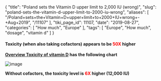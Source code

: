 {
    "title": "Poland sets the Vitamin D upper limit to 2,000 IU (wrong)",
    "slug": "poland-sets-the-vitamin-d-upper-limit-to-2000-iu-wrong",
    "aliases": [
        "/Poland+sets+the+Vitamin+D+upper+limit+to+2000+IU+wrong+-+Aug+2019",
        "/11107"
    ],
    "tiki_page_id": 11107,
    "date": "2019-08-27",
    "categories": [
        "How much",
        "Europe"
    ],
    "tags": [
        "Europe",
        "How much",
        "dosage",
        "vitamin d"
    ]
}


#### Toxicity (when also taking cofactors) appears to be <span style="color:#F00;">50X </span>higher

 **[Overview Toxicity of vitamin D](/posts/overview-toxicity-of-vitamin-d)  has the following chart** 

<img src="/attachments/d3.mock.jpg" alt="image">

 **Without cofactors, the toxicity level is <span style="color:#F00;">6X</span> higher (12,000 IU)**